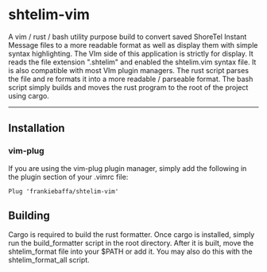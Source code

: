 # shtelim-vim
A vim / rust / bash utility purpose build to convert saved ShoreTel Instant
Message files to a more readable format as well as display them with simple
syntax highlighting. The VIm side of this application is strictly for display.
It reads the file extension ".shtelim" and enabled the shtelim.vim syntax file.
It is also compatible with most VIm plugin managers. The rust script parses the
file and re formats it into a more readable / parseable format. The bash script
simply builds and moves the rust program to the root of the project using
cargo.
_ _ _

## Installation
### vim-plug
If you are using the vim-plug plugin manager, simply add the following in the
plugin section of your .vimrc file:
```vim
Plug 'frankiebaffa/shtelim-vim'
```

## Building
Cargo is required to build the rust formatter. Once cargo is installed, simply
run the build_formatter script in the root directory. After it is built,
move the shtelim_format file into your $PATH or add it. You may also do this
with the shtelim_format_all script.

